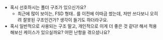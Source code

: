 - 혹시 선호하시는 폴더 구조가 있으신가요?
  - 최근에 많이 보이는, FSD 형태.. 를 이전에 이따금 썼는데, 저만 쓰다보니 오히려 잘못된 구조인건가? 생각이 들기도 하더라구요.
- 혹시 일반적으로 사용되는 구조 말고, 개인적으로 이게 더 좋은 것 같다! 해서 적용해보신 케이스가 있으실까요? 어떤 난항을 겪으셨나요?
